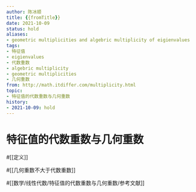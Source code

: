```yaml
---
author: 陈冰顺
title: {{fromTitle}}
date: 2021-10-09
status: hold
aliases: 
- geometric multiplicities and algebric multiplicity of eigienvalues
tags: 
- 特征值
- eigienvalues
- 代数重数
- algebric multiplicity
- geometric multiplicities
- 几何重数
from: http://math.itdiffer.com/multiplicity.html
topic:
- 特征值的代数重数与几何重数
history:
- 2021-10-09: hold
---
```


# 特征值的代数重数与几何重数

#[[定义]]

#[[几何重数不大于代数重数]]

#[[数学/线性代数/特征值的代数重数与几何重数/参考文献]]


